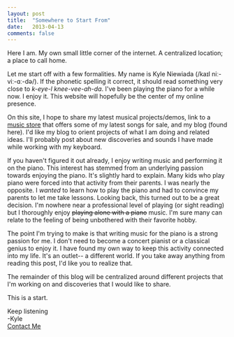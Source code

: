 ```yaml
---
layout: post
title:  "Somewhere to Start From"
date:   2013-04-13
comments: false
---
```


Here I am. My own small little corner of the internet. A centralized location; a place to call home.

Let me start off with a few formalities. My name is Kyle Niewiada (/kaɪl niː-viː-ɑː-də/). If the phonetic spelling it correct, it should read something very close to _k-eye-l knee-vee-ah-da_. I've been playing the piano for a while now. I enjoy it. This website will hopefully be the center of my online presence.

On this site, I hope to share my latest musical projects/demos, link to a [music store](http://kyleniewiada.bandcamp.com) that offers some of my latest songs for sale, and my blog (found here). I'd like my blog to orient projects of what I am doing and related ideas. I'll probably post about new discoveries and sounds I have made while working with my keyboard.

If you haven't figured it out already, I enjoy writing music and performing it on the piano. This interest has stemmed from an underlying passion towards enjoying the piano. It's slightly hard to explain. Many kids who play piano were forced into that activity from their parents. I was nearly the opposite. I _wanted_ to learn how to play the piano and had to convince my parents to let me take lessons. Looking back, this turned out to be a great decision. I'm nowhere near a professional level of playing (or sight reading) but I thoroughly enjoy <strike>playing alone with a piano</strike> music. I'm sure many can relate to the feeling of being unbothered with their favorite hobby.

The point I'm trying to make is that writing music for the piano is a strong passion for me. I don't need to become a concert pianist or a classical genius to enjoy it. I have found my own way to keep this activity connected into my life. It's an outlet-- a different world. If you take away anything from reading this post, I'd like you to realize that.

The remainder of this blog will be centralized around different projects that I'm working on and discoveries that I would like to share.

This is a start.

Keep listening  
-Kyle  
[Contact Me](/contact.html)
